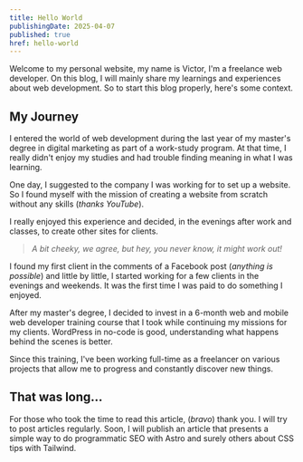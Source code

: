 ```yaml
---
title: Hello World
publishingDate: 2025-04-07
published: true
href: hello-world
---
```


Welcome to my personal website, my name is Victor, I'm a freelance web developer. On this blog, I will mainly share my learnings and experiences about web development. So to start this blog properly, here's some context.

## My Journey

I entered the world of web development during the last year of my master's degree in digital marketing as part of a work-study program. At that time, I really didn't enjoy my studies and had trouble finding meaning in what I was learning.

One day, I suggested to the company I was working for to set up a website. So I found myself with the mission of creating a website from scratch without any skills (*thanks YouTube*).

I really enjoyed this experience and decided, in the evenings after work and classes, to create other sites for clients.

>*A bit cheeky, we agree, but hey, you never know, it might work out!*

I found my first client in the comments of a Facebook post (*anything is possible*) and little by little, I started working for a few clients in the evenings and weekends. It was the first time I was paid to do something I enjoyed.

After my master's degree, I decided to invest in a 6-month web and mobile web developer training course that I took while continuing my missions for my clients. WordPress in no-code is good, understanding what happens behind the scenes is better.

Since this training, I've been working full-time as a freelancer on various projects that allow me to progress and constantly discover new things.

## That was long...

For those who took the time to read this article, (*bravo*) thank you. I will try to post articles regularly. Soon, I will publish an article that presents a simple way to do programmatic SEO with Astro and surely others about CSS tips with Tailwind.
